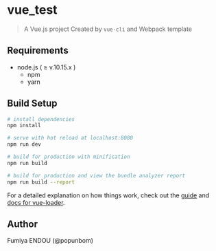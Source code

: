 # vue_test

> A Vue.js project
> Created by `vue-cli` and Webpack template

## Requirements

- node.js ( ≥ v.10.15.x )
  - npm
  - yarn


## Build Setup

``` bash
# install dependencies
npm install

# serve with hot reload at localhost:8080
npm run dev

# build for production with minification
npm run build

# build for production and view the bundle analyzer report
npm run build --report
```

For a detailed explanation on how things work, check out the [guide](http://vuejs-templates.github.io/webpack/) and [docs for vue-loader](http://vuejs.github.io/vue-loader).

## Author

Fumiya ENDOU (@popunbom)

